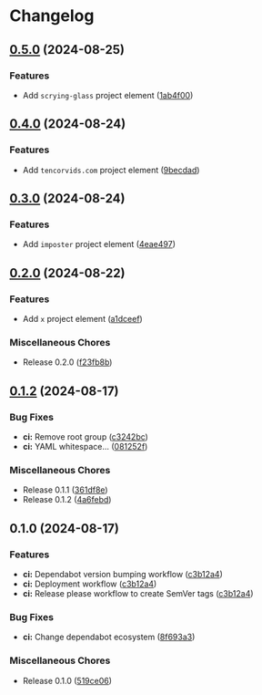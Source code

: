 # Changelog

## [0.5.0](https://github.com/tencorvids/tencorvids.com/compare/v0.4.0...v0.5.0) (2024-08-25)


### Features

* Add `scrying-glass` project element ([1ab4f00](https://github.com/tencorvids/tencorvids.com/commit/1ab4f00a5355d2856c261b0b98fa68f04772c9be))

## [0.4.0](https://github.com/tencorvids/tencorvids.com/compare/v0.3.0...v0.4.0) (2024-08-24)


### Features

* Add `tencorvids.com` project element ([9becdad](https://github.com/tencorvids/tencorvids.com/commit/9becdadb5f191c6e1d954a72f5cf9f94eaf03468))

## [0.3.0](https://github.com/tencorvids/tencorvids.com/compare/v0.2.0...v0.3.0) (2024-08-24)


### Features

* Add `imposter` project element ([4eae497](https://github.com/tencorvids/tencorvids.com/commit/4eae49702ca75beba79339ee5c817d61538f2dc5))

## [0.2.0](https://github.com/tencorvids/tencorvids.com/compare/v0.1.2...v0.2.0) (2024-08-22)


### Features

* Add `x` project element ([a1dceef](https://github.com/tencorvids/tencorvids.com/commit/a1dceef682912168819c47ae15716fe10779ce5a))


### Miscellaneous Chores

* Release 0.2.0 ([f23fb8b](https://github.com/tencorvids/tencorvids.com/commit/f23fb8b3a069f751c08c37c54534b91611bb219f))

## [0.1.2](https://github.com/tencorvids/tencorvids.com/compare/v0.1.0...v0.1.2) (2024-08-17)


### Bug Fixes

* **ci:** Remove root group ([c3242bc](https://github.com/tencorvids/tencorvids.com/commit/c3242bc4f96634834e986c4240c9d57f23c484cb))
* **ci:** YAML whitespace... ([081252f](https://github.com/tencorvids/tencorvids.com/commit/081252fb3a59093e61a7072f37887e7a64ca0900))


### Miscellaneous Chores

* Release 0.1.1 ([361df8e](https://github.com/tencorvids/tencorvids.com/commit/361df8e1051e4074c44223d8fba4533634729f93))
* Release 0.1.2 ([4a6febd](https://github.com/tencorvids/tencorvids.com/commit/4a6febd7fcea25bcf0c648b434dad5bacab58f5b))

## 0.1.0 (2024-08-17)


### Features

* **ci:** Dependabot version bumping workflow ([c3b12a4](https://github.com/tencorvids/tencorvids.com/commit/c3b12a459f78be155099ca537bbb4eec1af14703))
* **ci:** Deployment workflow ([c3b12a4](https://github.com/tencorvids/tencorvids.com/commit/c3b12a459f78be155099ca537bbb4eec1af14703))
* **ci:** Release please workflow to create SemVer tags ([c3b12a4](https://github.com/tencorvids/tencorvids.com/commit/c3b12a459f78be155099ca537bbb4eec1af14703))


### Bug Fixes

* **ci:** Change dependabot ecosystem ([8f693a3](https://github.com/tencorvids/tencorvids.com/commit/8f693a3273744390c4d733567446c36af35bc822))


### Miscellaneous Chores

* Release 0.1.0 ([519ce06](https://github.com/tencorvids/tencorvids.com/commit/519ce0634566ca65e7789a330cd93d29d1b6e71a))
